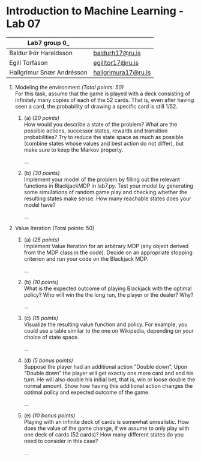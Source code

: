 # Introduction to Machine Learning - Lab 07
| Lab7 group 0_             |                     |
| ---                       | ---                 |
| Baldur Þór Haraldsson     | baldurh17@ru.is     |
| Egill Torfason            | egilltor17@ru.is    |
| Hallgrímur Snær Andrésson | hallgrimura17@ru.is |

1. Modeling the environment _(Total points: 50)_ \
   For this task, assume that the game is played with a deck consisting of infinitely many copies of each of the 52 cards. That is, even after having seen a card, the probability of drawing a specific card is still 1/52.
   1. (a) _(20 points)_ \
    How would you describe a state of the problem? What are the possible actions, successor states, rewards and transition probabilities? Try to reduce the state space as much as possible (combine states whose values and best action do not differ), but make sure to keep the Markov property.

        ...

   2. (b) _(30 points)_ \
    Implement your model of the problem by filling out the relevant functions in BlackjackMDP in lab7.py. Test your model by generating some simulations of random game play and checking whether the resulting states make sense. How many reachable states does your model have?

        ...

2. Value Iteration (Total points: 50)
   1. (a) _(25 points)_ \
    Implement Value Iteration for an arbitrary MDP (any object derived from the MDP class in the code). Decide on an appropriate stopping criterion and run your code on the Blackjack MDP.

        ...

   2. (b) _(10 points)_ \
    What is the expected outcome of playing Blackjack with the optimal policy? Who will win the the long run, the player or the dealer? Why?

        ...

   3. (c) _(15 points)_ \
    Visualize the resulting value function and policy. For example, you could use a table similar to the one on Wikipedia, depending on your choice of state space. 

        ...

   4. (d) _(5 bonus points)_ \
    Suppose the player had an additional action ”Double down”. Upon ”Double down” the player will get exactly one more card and end his turn. He will also double his initial bet, that is, win or loose double the normal amount. Show how having this additional action changes the optimal policy and expected outcome of the game.
        
        ...

   5. (e) _(10 bonus points)_ \
    Playing with an infinite deck of cards is somewhat unrealistic. How does the value of the game change, if we assume to only play with one deck of cards (52 cards)? How many different states do you need to consider in this case?

        ...
